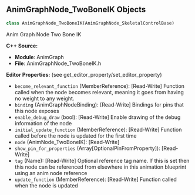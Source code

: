## AnimGraphNode_TwoBoneIK Objects

```python
class AnimGraphNode_TwoBoneIK(AnimGraphNode_SkeletalControlBase)
```

Anim Graph Node Two Bone IK

**C++ Source:**

- **Module**: AnimGraph
- **File**: AnimGraphNode_TwoBoneIK.h

**Editor Properties:** (see get_editor_property/set_editor_property)

- ``become_relevant_function`` (MemberReference):  [Read-Write] Function called when the node becomes relevant, meaning it goes from having no weight to any weight.
- ``binding`` (AnimGraphNodeBinding):  [Read-Write] Bindings for pins that this node exposes
- ``enable_debug_draw`` (bool):  [Read-Write] Enable drawing of the debug information of the node
- ``initial_update_function`` (MemberReference):  [Read-Write] Function called before the node is updated for the first time
- ``node`` (AnimNode_TwoBoneIK):  [Read-Write]
- ``show_pin_for_properties`` (Array[OptionalPinFromProperty]):  [Read-Write]
- ``tag`` (Name):  [Read-Write] Optional reference tag name. If this is set then this node can be referenced from elsewhere in this animation blueprint using an anim node reference
- ``update_function`` (MemberReference):  [Read-Write] Function called when the node is updated

<a id="unreal.AnimGraphNode_TwoWayBlend"></a>